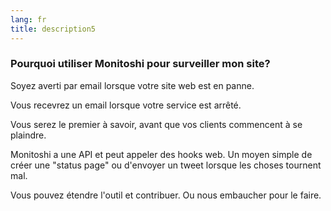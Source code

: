 ```yaml
---
lang: fr
title: description5
---
```

### Pourquoi utiliser Monitoshi pour surveiller mon site?

Soyez averti par email lorsque votre site web est en panne.

Vous recevrez un email lorsque votre service est arrêté.

Vous serez le premier à savoir, avant que vos clients commencent à se plaindre.

Monitoshi a une API et peut appeler des hooks web. Un moyen simple de créer une "status page" ou d'envoyer un tweet lorsque les choses tournent mal.

Vous pouvez étendre l'outil et contribuer. Ou nous embaucher pour le faire.
